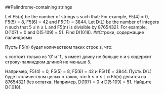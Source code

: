 ##Palindrome-containing strings

Let F5(n) be the number of strings s such that:
For example, F5(4) = 0, F5(5) = 8, 
F5(6) = 42 and F5(11) = 3844.
Let D(L) be the number of integers n such that 
5 ≤ n ≤ L and F5(n) is divisible by 87654321.
For example, D(107) = 0 and D(5·109) = 51.
Find D(1018).
##Строки, содержащие палиндромы

Пусть F5(n) будет количеством таких строк s, что:

s состоит только из '0' и '1',
s имеет длину не больше n и
s содержит строку-палиндром длиной не меньше 5.

Например, F5(4) = 0, F5(5) = 8, 
F5(6) = 42 и F5(11) = 3844.
Пусть D(L) будет количеством целых n таких, что 
5 ≤ n ≤ L и F5(n) делится на 87654321 без остатка.
Например, D(107) = 0 и D(5·109) = 51.
Найдите D(1018).
